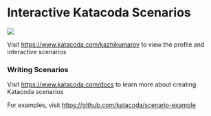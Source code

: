 # Interactive Katacoda Scenarios

[![](http://shields.katacoda.com/katacoda/kazhikumarov/count.svg)](https://www.katacoda.com/kazhikumarov "Get your profile on Katacoda.com")

Visit https://www.katacoda.com/kazhikumarov to view the profile and interactive scenarios

### Writing Scenarios
Visit https://www.katacoda.com/docs to learn more about creating Katacoda scenarios

For examples, visit https://github.com/katacoda/scenario-example
